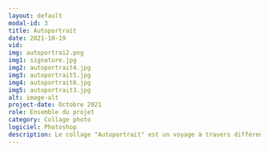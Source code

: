 ```yaml
---
layout: default
modal-id: 3
title: Autoportrait
date: 2021-10-19
vid: 
img: autoportrai2.png
img1: signature.jpg
img2: autoportrait4.jpg
img3: autoportrait5.jpg
img4: autoportrait6.jpg
img5: autoportrait3.jpg
alt: image-alt
project-date: Octobre 2021
role: Ensemble du projet
category: Collage photo
logiciel: Photoshop
description: Le collage "Autoportrait" est un voyage à travers différentes pensées qui nous traversent l'esprit. C'est également un voyage à travers différents décors qui viennent rajouter du propos au texte déjà inscrit. Tout cela avec une palette de couleurs qui vient faire ressortir un élément important à chaque image.
---
```

